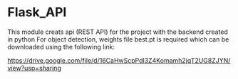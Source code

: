 # Flask_API

This module creats api (REST API) for the project with the backend created in python 
For object detection, weights file best.pt is required which can be downloaded using the following link:

https://drive.google.com/file/d/16CaHwScpPdl3Z4Komamh2jqT2UG8ZJYN/view?usp=sharing
